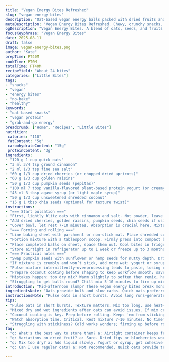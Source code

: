 ```yaml
---
title: "Vegan Energy Bites Refreshed"
slug: "vegan-energy-bites"
description: "Oat-based vegan energy balls packed with dried fruits and seeds. Rolled in shredded coconut. No nuts, gluten, lactose, or eggs. Substitutions for yogurts and sweeteners provided. Textural contrast between chewy fruits and crunchy seeds. Husk awareness when pulsing oats. chilling recommended. Can freeze for months. Simple, adaptable, and stores well."
metaDescription: "Vegan Energy Bites Refreshed. Chewy, crunchy snacks. Oats, seeds, dried fruits. Perfect for mid-afternoon snacking."
ogDescription: "Vegan Energy Bites. A blend of oats, seeds, and fruits. Tasty, nutritious pick-me-up. Convenient for busy days."
focusKeyphrase: "Vegan Energy Bites"
date: 2025-08-11
draft: false
image: vegan-energy-bites.png
author: "Kate"
prepTime: PT40M
cookTime: PT0M
totalTime: PT40M
recipeYield: "About 24 bites"
categories: ["Little Bites"]
tags:
- "snacks"
- "vegan"
- "energy bites"
- "no-bake"
- "healthy"
keywords:
- "oat-based snacks"
- "vegan protein"
- "grab-and-go energy"
breadcrumb: ["Home", "Recipes", "Little Bites"]
nutrition: 
 calories: "110"
 fatContent: "5g"
 carbohydrateContent: "15g"
 proteinContent: "3g"
ingredients:
- "120 g 1 cup quick oats"
- "3 ml 3/4 tsp ground cinnamon"
- "2 ml 1/3 tsp fine sea salt"
- "60 g 1/3 cup dried cherries (or chopped dried apricots)"
- "60 g 1/3 cup golden raisins"
- "50 g 1/3 cup pumpkin seeds (pepitas)"
- "100 ml 7 tbsp vanilla-flavored plant-based protein yogurt (or creamy almond milk yogurt)"
- "45 ml 3 tbsp agave syrup (or light maple syrup)"
- "50 g 1/3 cup unsweetened shredded coconut"
- "15 g 1 tbsp chia seeds (optional for texture twist)"
instructions:
- "=== Start pulsation ==="
- "First, lightly blitz oats with cinnamon and salt. Not powder, leave some texture. Avoid overheating motor; short pulses work. The goal: crumbly but still some flakes intact. This makes the bite pleasant, not mealy. Husk bits stuck to the blade? Scrape bowl clean before next phase."
- "Add dried cherries, golden raisins, pumpkin seeds, chia seeds if using. Dollop yogurt and agave syrup on top. Pulse again, just enough to start binding. Watch: mixture should clump when squeezed, but not overly wet or sticky. Adjust with splash water or more syrup if too dry. Too wet? Add oats in small doses."
- "Cover bowl, let rest 7-10 minutes. Absorption is crucial here. Mixture firms slightly, easier to handle."
- "=== Forming and rolling ==="
- "Line baking sheet with parchment or non-stick mat. Place shredded coconut in shallow dish nearby. Wet hands lightly to avoid sticking."
- "Portion mixture with a tablespoon scoop. Firmly press into compact balls. Roll each gently in coconut, pressing to coat evenly. Coconut acts as barrier to stickiness and adds chew."
- "Place completed balls on sheet, space them out. Cool bites in fridge minimum 10 minutes to set shape—no fridge? 15-20 in freezer works too, faster but watch so freeze doesn't alter texture."
- "Store airtight in refrigerator up to 1 week or freeze up to 3 months. To thaw, leave at room temp about 15 minutes."
- "=== Practical notes ==="
- "Swap pumpkin seeds with sunflower or hemp seeds for nutty depth. Dried apricots or figs replace cherries for fruity acidity. Yogurt: choose thick plant-based with protein to hold the ball. Thin yogurts or milks won’t bind well. Sweeteners: raw honey if non-vegan, brown rice syrup for mild flavour. Remember, syrup types affect stickiness."
- "If mixture is crumbly and won’t stick, add more wet: yogurt or syrup, teaspoon by teaspoon. Beware overmaking mix wet; too soft to shape?"
- "Pulse mixture intermittently—overprocessing leads to paste, losing chew and texture contrast."
- "Prepare coconut coating before shaping to keep workflow smooth; saves time."
- "Mistakes happen: too dry mix? Warm slightly to soften then remix, helps absorption."
- "Struggling to get balls round? Chill mix 5-10 minutes to firm up mid formation."
introduction: "Mid-afternoon slump? These vegan energy bites break monotony. No nuts, no gluten, no dairy complications. Oats give chew and slow energy; dried fruit bursts. The pumpkin seeds crack open under teeth, peppered with cinnamon warmth. Coconut wrap seals moisture in, keeps your fingers clean. Each step has purpose. Pulse oats till you spot bits of flake, not powder — over-pulverized yields glue, bland texture. Resting mixture is non-negotiable. That pause lets oats plump, sucks in syrup and yogurt flavors, bonds everything. Rolling technique crucial: damp hands save fights with sticky mix. Cold holds shapes firm, quick fridge chill is simple stabilizer. Easy swaps. Apricots for cranberries, agave for maple; spin it your way but keep binding balanced. No surprises, only bites that ride between creamy, chewy, and crunchy. Keep them in fridge; snacking gets smarter and hands cleaner."
ingredientsNote: "Oats provide bulk and slow carbs. Quick oats preferred for balance of texture and absorption; rolled oats too coarse, instant oats too mushy. Cinnamon and salt avoid blandness, cinnamon aroma perks senses, salt pulls flavors forward. Dried cherries add bright tart note; swap with grounded apricots or figs if unavailable. Pumpkin seeds offer crunch, replace with sunflower or hemp if allergic. Vegan protein yogurt key binder ingredient; thick consistency binds better than watery yogurt or nut milk. Maple syrup or agave sweetens naturally; liquid helps bind dry mix. Coconut coating prevents sticking and adds subtle tropical flavor. Optional chia seeds add texture and nutrition with no taste interference but can be skipped. Watch sweetness levels; dried fruit is sweet, so adjust syrup accordingly."
instructionsNote: "Pulse oats in short bursts. Avoid long runs—generate heat, breakdown texture too far. Stop to scrape bowl to avoid uneven mixing and burnt bits on blade. Combining liquids and solids after initial oat prep avoids too liquid a mixture. Resting is about absorption—signaled when mix feel tacky, cohesive but not soggy. Formation requires damp hands; dry hands means scraping mix. Rolling in coconut must be firm but gentle to preserve spherical shape. Refrigeration tones down stickiness and fortifies structure—skip it and balls may fall apart. Keep an eye on texture from start; adjust liquid or dry ingredients per tactile feel. Store in sealed container to avoid drying or flavor takeovers from fridge odors. Batch freeze if making ahead; pops thaw quickly for ready protein and energy snack."
tips:
- "Pulse oats in short bursts. Texture matters. Mix too long, use heat—pasty texture not enjoyable. Always scrape bowl to keep it even. Pulse just till crumbly. Too little time? Just not right for binding."
- "Mixed dry and wet ingredients after oats can avoid issues. If mix crumbly, add syrup slowly. But don’t drown it, just enough moisture. Beverage yogurt? Keep consistency thick; watery doesn't stick. Stand back, monitor texture."
- "Coconut coating is key. Prep before rolling. Keeps 'em from sticking all over. Wet hands while shaping. Otherwise, mess everywhere. Can't shape? Chill mix a bit in fridge. Quickly helps. Get into a rhythm."
- "Watch absorption time. Critical. Rest mixture 7-10 minutes. No time? Faster alternatives may ruin texture. If too wet, add oats mixture gradually. Test, keep hands damp. Need balance for good bite."
- "Struggling with stickiness? Cold works wonders; firming up before rolling helps. Store in airtight container. Fridge life solid up to a week. Freezing? Yep, three months easy. Thaw at room temp. Smooth transitions."
faq:
- "q: What's the best way to store them? a: Airtight container keeps freshness. Fridge max 1 week. Freeze for up to 3 months. Thaw? Let sit at room temp. Check for texture, reshape if needed."
- "q: Variations on dried fruit? a: Sure. Dried figs or blueberries work, apricots too. Each brings unique taste balance. Citrus peel adds brightness. Experiment, find what clicks. Adjust sweetness as needed."
- "q: Mix too dry? a: Add liquid slowly. Yogurt or syrup, get cohesive. Don't overdo, or mush occurs—check often. If mishap, warm mix slightly, let absorb flavors, then re-blend."
- "q: Can I use regular oats? a: Not recommended. Quick oats provide texture balance. Rolled oats can be too coarse. Instant? Too mushy, won’t bind well. Stick with quick for best results."

---
```

